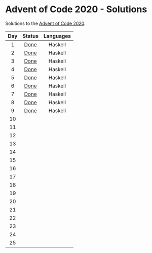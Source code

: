 # Advent of Code 2020 - Solutions

Solutions to the [Advent of Code 2020](https://adventofcode.com/ "AoC").

<center>

| Day | Status |   Languages  |
|:---:|:------:|:------------:|
|  1  |  [Done](https://github.com/Isterdam/aoc2020/tree/main/Solutions/Day1)  |    Haskell   |
|  2  |  [Done](https://github.com/Isterdam/aoc2020/tree/main/Solutions/Day2)  |    Haskell   |
|  3  |  [Done](https://github.com/Isterdam/aoc2020/tree/main/Solutions/Day3)  |    Haskell   |
|  4  |  [Done](https://github.com/Isterdam/aoc2020/tree/main/Solutions/Day4)  |    Haskell   |
|  5  |  [Done](https://github.com/Isterdam/aoc2020/tree/main/Solutions/Day5)  |    Haskell   |
|  6  |  [Done](https://github.com/Isterdam/aoc2020/tree/main/Solutions/Day6)  |    Haskell   |
|  7  |  [Done](https://github.com/Isterdam/aoc2020/tree/main/Solutions/Day7)  |    Haskell   |
|  8  |  [Done](https://github.com/Isterdam/aoc2020/tree/main/Solutions/Day8)  |    Haskell   |
|  9  |  [Done](https://github.com/Isterdam/aoc2020/tree/main/Solutions/Day9)  |    Haskell   |
|  10 |        |              |
|  11 |        |              |
|  12 |        |              |
|  13 |        |              |
|  14 |        |              |
|  15 |        |              |
|  16 |        |              |
|  17 |        |              |
|  18 |        |              |
|  19 |        |              |
|  20 |        |              |
|  21 |        |              |
|  22 |        |              |
|  23 |        |              |
|  24 |        |              |
|  25 |        |              |

</center>
